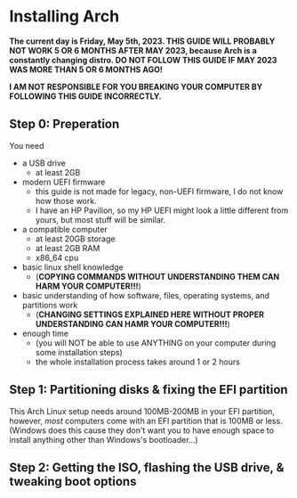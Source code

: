# Installing Arch

**The current day is Friday, May 5th, 2023. THIS GUIDE WILL PROBABLY NOT WORK 5 OR 6 MONTHS AFTER MAY 2023, because Arch is a constantly changing distro. DO NOT FOLLOW THIS GUIDE IF MAY 2023 WAS MORE THAN 5 OR 6 MONTHS AGO!**

**I AM NOT RESPONSIBLE FOR YOU BREAKING YOUR COMPUTER BY FOLLOWING THIS GUIDE INCORRECTLY.**

## Step 0: Preperation

You need
 - a USB drive
    - at least 2GB
 - modern UEFI firmware
    - this guide is not made for legacy, non-UEFI firmware, I do not know how those work.
    - I have an HP Pavilion, so my HP UEFI might look a little different from yours, but most stuff will be similar.
 - a compatible computer
    - at least 20GB storage
    - at least 2GB RAM
    - x86_64 cpu
 - basic linux shell knowledge
    - (**COPYING COMMANDS WITHOUT UNDERSTANDING THEM CAN HARM YOUR COMPUTER!!!**)
 - basic understanding of how software, files, operating systems, and partitions work
    - (**CHANGING SETTINGS EXPLAINED HERE WITHOUT PROPER UNDERSTANDING CAN HAMR YOUR COMPUTER!!!**)
 - enough time
    - (you will NOT be able to use ANYTHING on your computer during some installation steps)
    - the whole installation process takes around 1 or 2 hours

## Step 1: Partitioning disks & fixing the EFI partition

This Arch Linux setup needs around 100MB-200MB in your EFI partition, however, *most* computers come with an EFI partition that is 100MB or less. (Windows does this cause they don't want you to have enough space to install anything other than Windows's bootloader...)

## Step 2: Getting the ISO, flashing the USB drive, & tweaking boot options
